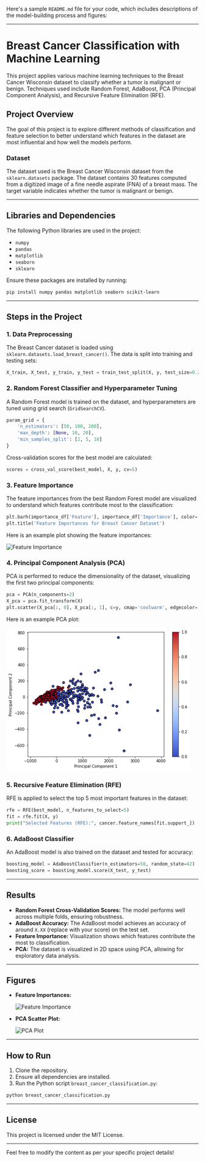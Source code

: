 Here's a sample `README.md` file for your code, which includes descriptions of the model-building process and figures:

---

# Breast Cancer Classification with Machine Learning

This project applies various machine learning techniques to the Breast Cancer Wisconsin dataset to classify whether a tumor is malignant or benign. Techniques used include Random Forest, AdaBoost, PCA (Principal Component Analysis), and Recursive Feature Elimination (RFE).

## Project Overview

The goal of this project is to explore different methods of classification and feature selection to better understand which features in the dataset are most influential and how well the models perform.

### Dataset

The dataset used is the Breast Cancer Wisconsin dataset from the `sklearn.datasets` package. The dataset contains 30 features computed from a digitized image of a fine needle aspirate (FNA) of a breast mass. The target variable indicates whether the tumor is malignant or benign.

---

## Libraries and Dependencies

The following Python libraries are used in the project:

- `numpy`
- `pandas`
- `matplotlib`
- `seaborn`
- `sklearn`

Ensure these packages are installed by running:

```bash
pip install numpy pandas matplotlib seaborn scikit-learn
```

---

## Steps in the Project

### 1. Data Preprocessing

The Breast Cancer dataset is loaded using `sklearn.datasets.load_breast_cancer()`. The data is split into training and testing sets:

```python
X_train, X_test, y_train, y_test = train_test_split(X, y, test_size=0.2, random_state=42)
```

### 2. Random Forest Classifier and Hyperparameter Tuning

A Random Forest model is trained on the dataset, and hyperparameters are tuned using grid search (`GridSearchCV`).

```python
param_grid = {
    'n_estimators': [50, 100, 200],
    'max_depth': [None, 10, 20],
    'min_samples_split': [2, 5, 10]
}
```

Cross-validation scores for the best model are calculated:

```python
scores = cross_val_score(best_model, X, y, cv=5)
```

### 3. Feature Importance

The feature importances from the best Random Forest model are visualized to understand which features contribute most to the classification:

```python
plt.barh(importance_df['Feature'], importance_df['Importance'], color='skyblue')
plt.title('Feature Importances for Breast Cancer Dataset')
```

Here is an example plot showing the feature importances:

![Feature Importance](feature_importance_breast_cancer.png)

### 4. Principal Component Analysis (PCA)

PCA is performed to reduce the dimensionality of the dataset, visualizing the first two principal components:

```python
pca = PCA(n_components=2)
X_pca = pca.fit_transform(X)
plt.scatter(X_pca[:, 0], X_pca[:, 1], c=y, cmap='coolwarm', edgecolor='k')
```

Here is an example PCA plot:

![PCA Plot](https://github.com/EemanAbbasi/Breast_Cancer_ML/blob/main/breast_PCA.png)

### 5. Recursive Feature Elimination (RFE)

RFE is applied to select the top 5 most important features in the dataset:

```python
rfe = RFE(best_model, n_features_to_select=5)
fit = rfe.fit(X, y)
print("Selected Features (RFE):", cancer.feature_names[fit.support_])
```

### 6. AdaBoost Classifier

An AdaBoost model is also trained on the dataset and tested for accuracy:

```python
boosting_model = AdaBoostClassifier(n_estimators=50, random_state=42)
boosting_score = boosting_model.score(X_test, y_test)
```

---

## Results

- **Random Forest Cross-Validation Scores:** The model performs well across multiple folds, ensuring robustness.
- **AdaBoost Accuracy:** The AdaBoost model achieves an accuracy of around `X.XX` (replace with your score) on the test set.
- **Feature Importance:** Visualization shows which features contribute the most to classification.
- **PCA:** The dataset is visualized in 2D space using PCA, allowing for exploratory data analysis.

---

## Figures

- **Feature Importances:**

  ![Feature Importance](feature_importance_breast_cancer.png)

- **PCA Scatter Plot:**

  ![PCA Plot](pca_breast_cancer.png)

---

## How to Run

1. Clone the repository.
2. Ensure all dependencies are installed.
3. Run the Python script `breast_cancer_classification.py`:

```bash
python breast_cancer_classification.py
```

---

## License

This project is licensed under the MIT License.

---

Feel free to modify the content as per your specific project details!
